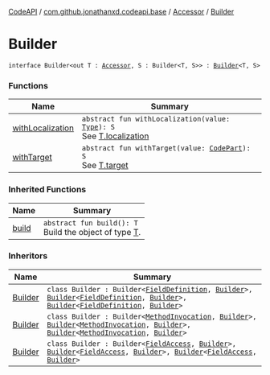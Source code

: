 [CodeAPI](../../../index.md) / [com.github.jonathanxd.codeapi.base](../../index.md) / [Accessor](../index.md) / [Builder](.)

# Builder

`interface Builder<out T : `[`Accessor`](../index.md)`, S : Builder<T, S>> : `[`Builder`](../../../com.github.jonathanxd.codeapi.builder/-builder/index.md)`<T, S>`

### Functions

| Name | Summary |
|---|---|
| [withLocalization](with-localization.md) | `abstract fun withLocalization(value: `[`Type`](http://docs.oracle.com/javase/6/docs/api/java/lang/reflect/Type.html)`): S`<br>See [T.localization](../localization.md) |
| [withTarget](with-target.md) | `abstract fun withTarget(value: `[`CodePart`](../../../com.github.jonathanxd.codeapi/-code-part/index.md)`): S`<br>See [T.target](../target.md) |

### Inherited Functions

| Name | Summary |
|---|---|
| [build](../../../com.github.jonathanxd.codeapi.builder/-builder/build.md) | `abstract fun build(): T`<br>Build the object of type [T](#). |

### Inheritors

| Name | Summary |
|---|---|
| [Builder](../../-field-definition/-builder/index.md) | `class Builder : Builder<`[`FieldDefinition`](../../-field-definition/index.md)`, `[`Builder`](../../-field-definition/-builder/index.md)`>, `[`Builder`](../../-field-base/-builder/index.md)`<`[`FieldDefinition`](../../-field-definition/index.md)`, `[`Builder`](../../-field-definition/-builder/index.md)`>, `[`Builder`](../../-value-holder/-builder/index.md)`<`[`FieldDefinition`](../../-field-definition/index.md)`, `[`Builder`](../../-field-definition/-builder/index.md)`>` |
| [Builder](../../-method-invocation/-builder/index.md) | `class Builder : Builder<`[`MethodInvocation`](../../-method-invocation/index.md)`, `[`Builder`](../../-method-invocation/-builder/index.md)`>, `[`Builder`](../../-argument-holder/-builder/index.md)`<`[`MethodInvocation`](../../-method-invocation/index.md)`, `[`Builder`](../../-method-invocation/-builder/index.md)`>, `[`Builder`](../../-typed/-builder/index.md)`<`[`MethodInvocation`](../../-method-invocation/index.md)`, `[`Builder`](../../-method-invocation/-builder/index.md)`>` |
| [Builder](../../-field-access/-builder/index.md) | `class Builder : Builder<`[`FieldAccess`](../../-field-access/index.md)`, `[`Builder`](../../-field-access/-builder/index.md)`>, `[`Builder`](../../-typed/-builder/index.md)`<`[`FieldAccess`](../../-field-access/index.md)`, `[`Builder`](../../-field-access/-builder/index.md)`>, `[`Builder`](../../-named/-builder/index.md)`<`[`FieldAccess`](../../-field-access/index.md)`, `[`Builder`](../../-field-access/-builder/index.md)`>` |
